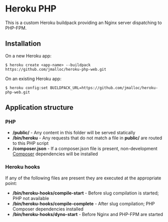 # Heroku PHP

This is a custom Heroku buildpack providing an Nginx server dispatching to PHP-FPM.

## Installation

On a new Heroku app:

    $ heroku create <app-name> --buildpack https://github.com/jmalloc/heroku-php-web.git

On an existing Heroku app:

    $ heroku config:set BUILDPACK_URL=https://github.com/jmalloc/heroku-php-web.git

## Application structure

### PHP

 * **/public/** - Any content in this folder will be served statically
 * **/bin/heroku** - Any requests that do not match a file in **public/** are routed to this PHP script
 * **/composer.json** - If a composer.json file is present, non-development [Composer](https://getcomposer.org) dependencies will be installed

### Heroku hooks

If any of the following files are present they are executed at the appropriate point: 

 * **/bin/heroku-hooks/compile-start**    - Before slug compilation is started; PHP not available
 * **/bin/heroku-hooks/compile-complete** - After slug compilation; PHP Composer dependencies installed
 * **/bin/heroku-hooks/dyno-start** - Before Nginx and PHP-FPM are started
